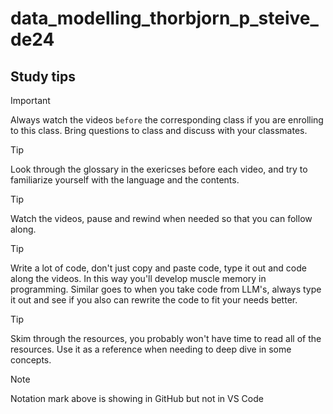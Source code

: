 # data_modelling_thorbjorn_p_steive_de24


## Study tips

> [!IMPORTANT]
> Always watch the videos `before` the corresponding class if you are enrolling to this class. Bring questions to class and discuss with your classmates.

> [!TIP]
> Look through the glossary in the exericses before each video, and try to familiarize yourself with the language and the contents.

> [!TIP]
> Watch the videos, pause and rewind when needed so that you can follow along.

> [!TIP]
> Write a lot of code, don't just copy and paste code, type it out and code along the videos. In this way you'll develop muscle memory in programming. Similar goes to when you take code from LLM's, always type it out and see if you also can rewrite the code to fit your needs better.

> [!TIP]
> Skim through the resources, you probably won't have time to read all of the resources. Use it as a reference when needing to deep dive in some concepts.

> [!NOTE]
> Notation mark above is showing in GitHub but not in VS Code